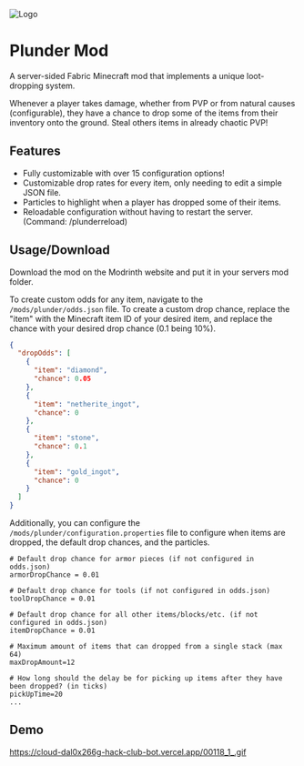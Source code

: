 
![Logo](https://cloud-yc1rj05xs-hack-club-bot.vercel.app/0plunderlogo.jpg)


# Plunder Mod

A server-sided Fabric Minecraft mod that implements a unique loot-dropping system.

Whenever a player takes damage, whether from PVP or from natural causes (configurable), they have a chance to drop some of the items from their inventory onto the ground. Steal others items in already chaotic PVP!
## Features

- Fully customizable with over 15 configuration options!
- Customizable drop rates for every item, only needing to edit a simple JSON file.
- Particles to highlight when a player has dropped some of their items.
- Reloadable configuration without having to restart the server. (Command: /plunderreload)

## Usage/Download

Download the mod on the Modrinth website and put it in your servers mod folder.

To create custom odds for any item, navigate to the `/mods/plunder/odds.json` file. To create a custom drop chance, replace the "item" with the Minecraft item ID of your desired item, and replace the chance with your desired drop chance (0.1 being 10%).
```json
{
  "dropOdds": [
    {
      "item": "diamond",
      "chance": 0.05
    },
    {
      "item": "netherite_ingot",
      "chance": 0
    },
    {
      "item": "stone",
      "chance": 0.1
    },
    {
      "item": "gold_ingot",
      "chance": 0
    }
  ]
}
```

Additionally, you can configure the ``/mods/plunder/configuration.properties`` file to configure when items are dropped, the default drop chances, and the particles.
```properties
# Default drop chance for armor pieces (if not configured in odds.json)
armorDropChance = 0.01

# Default drop chance for tools (if not configured in odds.json)
toolDropChance = 0.01

# Default drop chance for all other items/blocks/etc. (if not configured in odds.json)
itemDropChance = 0.01

# Maximum amount of items that can dropped from a single stack (max 64)
maxDropAmount=12

# How long should the delay be for picking up items after they have been dropped? (in ticks)
pickUpTime=20
...
```
## Demo

https://cloud-dal0x266g-hack-club-bot.vercel.app/00118_1_.gif
